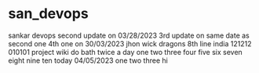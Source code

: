 # san_devops
sankar devops
second update on 03/28/2023
3rd update on same date as second one
4th one on 30/03/2023
jhon wick
dragons
8th line
india
121212
010101
project wiki
do bath
twice a day
one
two
three
four
five
six
seven
eight
nine
ten
today 04/05/2023
one 
two
three
hi
